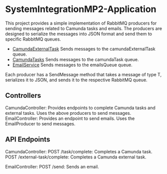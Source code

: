 # SystemIntegrationMP2-Application

This project provides a simple implementation of RabbitMQ producers for sending messages related to Camunda tasks and emails. The producers are designed to serialize the messages into JSON format and send them to specific RabbitMQ queues.

- [CamundaExternalTask](https://github.com/Dare-Share-Care/SystemIntegrationMP2-CamundaExternalTasks)
Sends messages to the camundaExternalTask queue.
- [CamundaTasks](https://github.com/Dare-Share-Care/SystemIntegrationMP2-CamundaTasks)
Sends messages to the camundaTask queue.
- [EmailService](https://github.com/Dare-Share-Care/SystemIntegrationMP2-EmailService)
Sends messages to the emailsQueue queue.

Each producer has a SendMessage<T> method that takes a message of type T, serializes it to JSON, and sends it to the respective RabbitMQ queue.

## Controllers
CamundaController: Provides endpoints to complete Camunda tasks and external tasks. Uses the above producers to send messages.
EmailController: Provides an endpoint to send emails. Uses the EmailProducer to send messages.

## API Endpoints
CamundaController:
    POST /task/complete: Completes a Camunda task.
    POST /external-task/complete: Completes a Camunda external task.

EmailController:
    POST /send: Sends an email.
